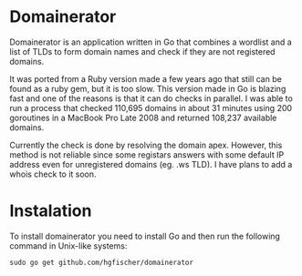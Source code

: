 Domainerator
============

Domainerator is an application written in Go that combines a wordlist and a list of TLDs to form domain names and check if they are not registered domains.

It was ported from a Ruby version made a few years ago that still can be found as a ruby gem, but it is too slow. This version made in Go is blazing fast and one of the reasons is that it can do checks in parallel. I was able to run a process that checked 110,695 domains in about 31 minutes using 200 goroutines in a MacBook Pro Late 2008 and returned 108,237 available domains.

Currently the check is done by resolving the domain apex. However, this method is not reliable since some registars answers with some default IP address even for unregistered domains (eg. .ws TLD). I have plans to add a whois check to it soon.

Instalation
===========

To install domainerator you need to install Go and then run the following command in Unix-like systems:

	sudo go get github.com/hgfischer/domainerator

